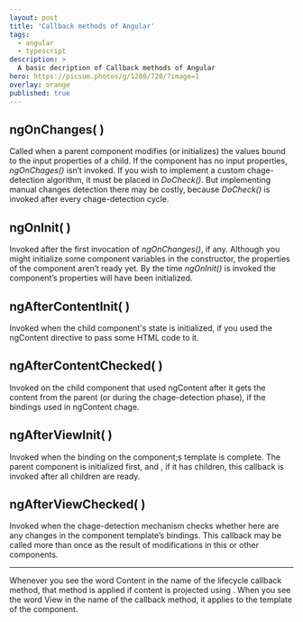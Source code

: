 ```yaml
---
layout: post
title: 'Callback methods of Angular'
tags:
  - angular
  - typescript
description: >
  A basic decription of Callback methods of Angular
hero: https://picsum.photos/g/1280/720/?image=1
overlay: orange
published: true
---
```


## ngOnChanges( )
Called when a parent component modifies (or initializes) the values bound to the input properties of a child. If the component has no input properties, *ngOnChages()* isn’t invoked. If you wish to implement a custom chage-detection algorithm, it must be placed in *DoCheck()*. But implementing manual changes detection there may be costly, because *DoCheck()* is invoked after every chage-detection cycle.

## ngOnInit( )
Invoked after the first invocation of *ngOnChanges()*, if any. Although you might initialize some component variables in the constructor, the properties of the component aren’t ready yet. By the time *ngOnInit()* is invoked the component’s properties will have been initialized.

## ngAfterContentInit( )
Invoked when the child component's state is initialized, if you used the ngContent directive to pass some HTML code to it.

## ngAfterContentChecked( )
Invoked on the child component that used ngContent after it gets the content from the parent (or during the chage-detection phase), if the bindings used in ngContent chage.

## ngAfterViewInit( )
Invoked when the binding on the component;s template is complete. The parent component is initialized first, and , if it has children, this callback is invoked after all children are ready.

## ngAfterViewChecked( )
Invoked when the chage-detection mechanism checks whether here are any changes in the component template’s bindings. This callback may be called more than once as the result of modifications in this or other components.

---

Whenever you see the word Content in the name of the lifecycle callback method, that method is applied if content is projected using <ng-content>. When you see the word View in the name of the callback method, it applies to the template of the component.
